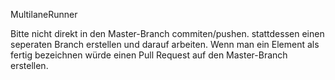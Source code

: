 MultilaneRunner

Bitte nicht direkt in den Master-Branch commiten/pushen. stattdessen einen seperaten Branch erstellen und darauf arbeiten. Wenn man ein Element als fertig bezeichnen würde einen Pull Request auf den Master-Branch erstellen.
